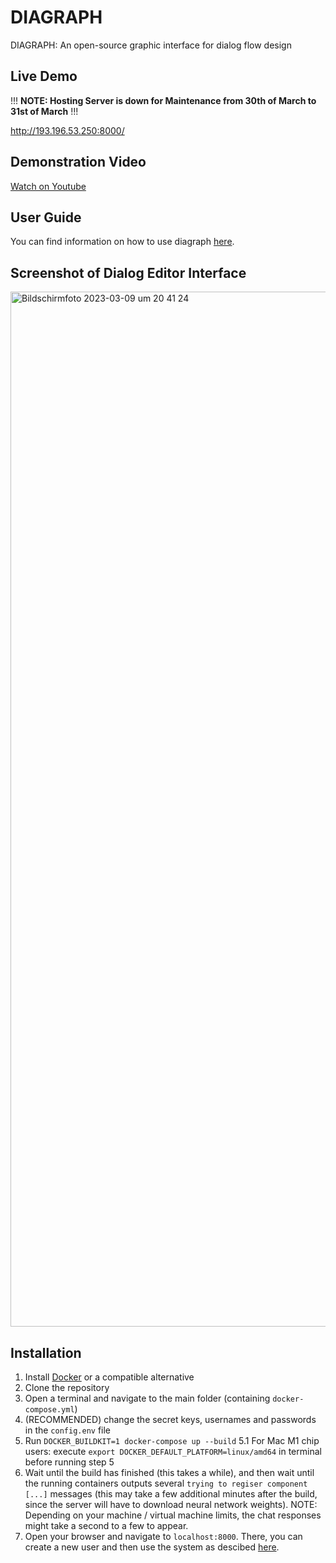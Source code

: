 # DIAGRAPH
DIAGRAPH: An open-source graphic interface for dialog flow design

## Live Demo

!!! **NOTE: Hosting Server is down for Maintenance from 30th of March to 31st of March** !!!

http://193.196.53.250:8000/

## Demonstration Video

[Watch on Youtube](https://youtu.be/nEvw1Z3Iimc)

## User Guide

You can find information on how to use diagraph [here](https://github.com/DigitalPhonetics/diagraph/wiki).

## Screenshot of Dialog Editor Interface 

<img width="1656" alt="Bildschirm­foto 2023-03-09 um 20 41 24" src="https://user-images.githubusercontent.com/48446789/224136244-5321d1c7-7cb0-435b-89f3-1939cb403ef3.png">


## Installation

1. Install [Docker](https://www.docker.com) or a compatible alternative
2. Clone the repository
3. Open a terminal and navigate to the main folder (containing `docker-compose.yml`)
4. (RECOMMENDED) change the secret keys, usernames and passwords in the `config.env` file
5. Run `DOCKER_BUILDKIT=1 docker-compose up --build`
    5.1 For Mac M1 chip users: execute `export DOCKER_DEFAULT_PLATFORM=linux/amd64` in terminal before running step 5
6. Wait until the build has finished (this takes a while), and then wait until the running containers outputs several `trying to regiser component [...]` messages (this may take a few additional minutes after the build, since the server will have to download neural network weights). NOTE: Depending on your machine / virtual machine limits, the chat responses might take a second to a few to appear. 
7. Open your browser and navigate to `localhost:8000`. There, you can create a new user and then use the system as descibed [here](https://github.com/DigitalPhonetics/diagraph/wiki).
